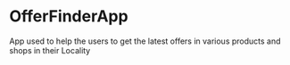 # OfferFinderApp
App used to help the users to get the latest offers in various products and shops in their Locality
